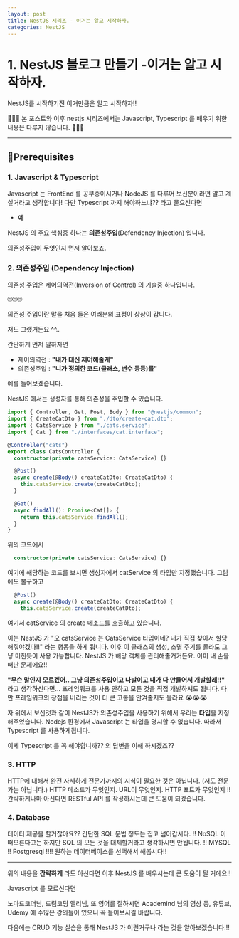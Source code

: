 ```yaml
---
layout: post
title: NestJS 시리즈 - 이거는 알고 시작하자.
categories: NestJS
---
```


# 1. NestJS 블로그 만들기 -이거는 알고 시작하자.

NestJS를 시작하기전 이거만큼은 알고 시작하자!!

🚨🚨🚨 본 포스트와 이후 nestjs 시리즈에서는 Javascript, Typescript 를 배우기 위한 내용은 다루지 않습니다. 🚨🚨🚨

---

## 📣Prerequisites

### 1. Javascript & Typescript

Javascript 는 FrontEnd 를 공부중이시거나 NodeJS 를 다루어 보신분이라면 알고 계실거라고 생각합니다!
다만 Typescript 까지 해야하느냐?? 라고 물으신다면

- **예**

NestJS 의 주요 핵심중 하나는 **의존성주입**(Defendency Injection) 입니다.

의존성주입이 무엇인지 먼저 알아보죠.

### 2. 의존성주입 (Dependency Injection)

의존성 주입은 제어의역전(Inversion of Control) 의 기술중 하나입니다.

🙄🙄🙄

의존성 주입이란 말을 처음 들은 여러분의 표정이 상상이 갑니다.

저도 그랬거든요 ^^..

간단하게 먼저 말하자면

- 제어의역전 : **"내가 대신 제어해줄게"**
- 의존성주입 : **"니가 정의한 코드(클래스, 변수 등등)를"**

예를 들어보겠습니다.

NestJS 에서는 생성자를 통해 의존성을 주입할 수 있습니다.

```typescript
import { Controller, Get, Post, Body } from "@nestjs/common";
import { CreateCatDto } from "./dto/create-cat.dto";
import { CatsService } from "./cats.service";
import { Cat } from "./interfaces/cat.interface";

@Controller("cats")
export class CatsController {
  constructor(private catsService: CatsService) {}

  @Post()
  async create(@Body() createCatDto: CreateCatDto) {
    this.catsService.create(createCatDto);
  }

  @Get()
  async findAll(): Promise<Cat[]> {
    return this.catsService.findAll();
  }
}
```

위의 코드에서

```typescript
  constructor(private catsService: CatsService) {}
```

여기에 해당하는 코드를 보시면 생성자에서 catService 의 타입만 지정했습니다. 그럼에도 불구하고

```typescript
  @Post()
  async create(@Body() createCatDto: CreateCatDto) {
    this.catsService.create(createCatDto);
```

여기서 catService 의 create 메소드를 호출하고 있습니다.

이는 NestJS 가 "오 catsService 는 CatsService 타입이네? 내가 직접 찾아서 할당해줘야겠다!!"
라는 행동을 하게 됩니다. 이후 이 클래스의 생성, 소멸 주기를 몰라도 그냥 미친듯이 사용 가능합니다.
NestJS 가 해당 객체를 관리해줄거거든요. 이미 내 손을 떠난 문제에요!!

**"무슨 말인지 모르겠어.. 그냥 의존성주입이고 나발이고 내가 다 만들어서 개발할래!!"**
라고 생각하신다면... 프레임워크를 사용 안하고 모든 것을 직접 개발하셔도 됩니다.
다만 프레임워크의 장점을 버리는 것이 더 큰 고통을 안겨줄지도 몰라요 😭😭😭

자 위에서 보신것과 같이 NestJS가 의존성주입을 사용하기 위해서 우리는 **타입**을 지정해주었습니다.
Nodejs 환경에서 Javascript 는 타입을 명시할 수 없습니다. 따라서 Typescript 를 사용하게됩니다.

이제 Typescript 를 꼭 해야합니까?? 의 답변을 이해 하시겠죠??

### 3. HTTP

HTTP에 대해서 완전 자세하게 전문가까지의 지식이 필요한 것은 아닙니다. (저도 전문가는 아닙니다.)
HTTP 메소드가 무엇인지. URL이 무엇인지. HTTP 포트가 무엇인지 !!
간략하게나마 아신다면 RESTful API 를 작성하시는데 큰 도움이 되겠습니다.

### 4. Database

데이터 제공을 할거잖아요?? 간단한 SQL 문법 정도는 집고 넘어갑시다. !!
NoSQL 이 떠오른다고는 하지만 SQL 의 모든 것을 대체할거라고 생각하시면 안됩니다. !!
MYSQL !! Postgresql !!!! 원하는 데이터베이스를 선택해서 해봅시다!!

---

위의 내용을 **간략하게** 라도 아신다면 이후 NestJS 를 배우시는데 큰 도움이 될 거에요!!

Javascript 를 모르신다면

노마드코더님, 드림코딩 엘리님, 또 영어를 잘하시면 Academind 님의 영상 등,
유튜브, Udemy 에 수많은 강의들이 있으니 꼭 들어보시길 바랍니다.

다음에는 CRUD 기능 실습을 통해 NestJS 가 이런거구나 라는 것을 알아보겠습니다.!!
